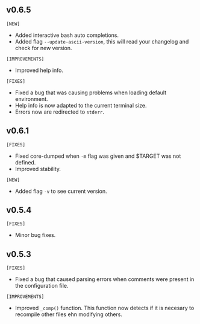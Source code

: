 ## v0.6.5
`[NEW]`
- Added interactive bash auto completions.
- Added flag `--update-ascii-version`, this will read your changelog and check for new version.

`[IMPROVEMENTS]`
- Improved help info.

`[FIXES]`
- Fixed a bug that was causing problems when loading default environment.
- Help info is now adapted to the current terminal size.
- Errors now are redirected to `stderr`.

## v0.6.1
`[FIXES]`
- Fixed core-dumped when `-m` flag was given and $TARGET was not defined.
- Improved stability.

`[NEW]`
- Added flag `-v` to see current version.

## v0.5.4
`[FIXES]`
- Minor bug fixes.

## v0.5.3
`[FIXES]`
- Fixed a bug that caused parsing errors
	when comments were present in the configuration file.

`[IMPROVEMENTS]`
- Improved `_comp()` function. This function now detects if it is necesary
	to recompile other files ehn modifying others.
